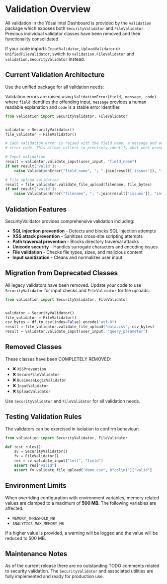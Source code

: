# Validation Overview

All validation in the Yōsai Intel Dashboard is provided by the `validation` package which exposes both `SecurityValidator` and `FileValidator`. Previous individual validator classes have been removed and their functionality consolidated.

If your code imports `InputValidator`, `UploadValidator` or `UnifiedFileValidator`, switch to `validation.FileValidator` and `validation.SecurityValidator` instead.

## Current Validation Architecture

Use the unified package for all validation needs:

Validation errors are raised using `ValidationError(field, message, code)` where
`field` identifies the offending input, `message` provides a human readable
explanation and `code` is a stable error identifier.

```python
from validation import SecurityValidator, FileValidator


validator = SecurityValidator()
file_validator = FileValidator()

# Each validation error is raised with the field name, a message and an
# error code. This allows callers to precisely identify what went wrong.

# Input validation
result = validator.validate_input(user_input, "field_name")
if not result['valid']:
    raise ValidationError("field_name", "; ".join(result['issues']), "invalid_input")

# File upload validation
result = file_validator.validate_file_upload(filename, file_bytes)
if not result['valid']:
    raise ValidationError("filename", "; ".join(result['issues']), "invalid_file")
```

## Validation Features

SecurityValidator provides comprehensive validation including:
- **SQL injection prevention** - Detects and blocks SQL injection attempts
- **XSS attack prevention** - Sanitizes cross-site scripting attempts  
- **Path traversal prevention** - Blocks directory traversal attacks
- **Unicode security** - Handles surrogate characters and encoding issues
- **File validation** - Checks file types, sizes, and malicious content
- **Input sanitization** - Cleans and normalizes user input

## Migration from Deprecated Classes

All legacy validators have been removed. Update your code to use
`SecurityValidator` for input checks and `FileValidator` for file uploads:

```python
from validation import SecurityValidator, FileValidator


validator = SecurityValidator()
file_validator = FileValidator()
csv_bytes = df.to_csv(index=False).encode("utf-8")
result = file_validator.validate_file_upload("data.csv", csv_bytes)
result = validator.validate_input(user_input, "query_parameter")
```

## Removed Classes

These classes have been COMPLETELY REMOVED:
- ❌ `XSSPrevention`
- ❌ `SecureFileValidator`
- ❌ `BusinessLogicValidator`
- ❌ `InputValidator`
- ❌ `UploadValidator`

Use `SecurityValidator` and `FileValidator` for all validation needs.

## Testing Validation Rules

The validators can be exercised in isolation to confirm behaviour:

```python
from validation import SecurityValidator, FileValidator

def test_rules():
    sv = SecurityValidator()
    fv = FileValidator()
    res = sv.validate_input("test", "field")
    assert res["valid"]
    assert fv.validate_file_upload("demo.csv", b"col\n1")["valid"]
```

## Environment Limits

When overriding configuration with environment variables, memory related values
are clamped to a maximum of **500 MB**. The following variables are affected:

- `MEMORY_THRESHOLD_MB`
- `ANALYTICS_MAX_MEMORY_MB`

If a higher value is provided, a warning will be logged and the value will be
reduced to 500 MB.

## Maintenance Notes

As of the current release there are no outstanding TODO comments related to
security validation. The `SecurityValidator` and associated utilities are
fully implemented and ready for production use.

